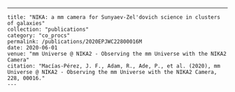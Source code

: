 ---
    title: "NIKA: a mm camera for Sunyaev-Zel'dovich science in clusters of galaxies"
    collection: "publications"
    category: "co_procs"
    permalink: /publications/2020EPJWC22800016M
    date: 2020-06-01
    venue: "mm Universe @ NIKA2 - Observing the mm Universe with the NIKA2 Camera"
    citation: "Macías-Pérez, J. F., Adam, R., Ade, P., et al. (2020), mm Universe @ NIKA2 - Observing the mm Universe with the NIKA2 Camera, 228, 00016."
    ---